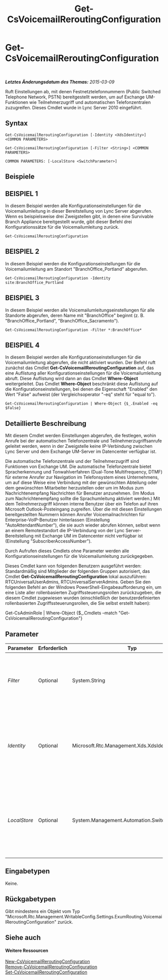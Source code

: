 ﻿---
title: Get-CsVoicemailReroutingConfiguration
TOCTitle: Get-CsVoicemailReroutingConfiguration
ms:assetid: 25e401eb-6a84-468f-b0eb-5b794f20b5bc
ms:mtpsurl: https://technet.microsoft.com/de-de/library/Gg425732(v=OCS.15)
ms:contentKeyID: 49293457
ms.date: 05/19/2016
mtps_version: v=OCS.15
ms.translationtype: HT
---

# Get-CsVoicemailReroutingConfiguration

 

_**Letztes Änderungsdatum des Themas:** 2015-03-09_

Ruft Einstellungen ab, mit denen Festnetztelefonnummern (Public Switched Telephone Network, PSTN) bereitgestellt werden, um auf Exchange UM-Funktionen wie Teilnehmerzugriff und automatischen Telefonzentralen zuzugreifen. Dieses Cmdlet wurde in Lync Server 2010 eingeführt.

## Syntax

    Get-CsVoicemailReroutingConfiguration [-Identity <XdsIdentity>] <COMMON PARAMETERS>

    Get-CsVoicemailReroutingConfiguration [-Filter <String>] <COMMON PARAMETERS>

    COMMON PARAMETERS: [-LocalStore <SwitchParameter>]

## Beispiele

## BEISPIEL 1

In diesem Beispiel werden alle Konfigurationseinstellungen für die Voicemailumleitung in dieser Bereitstellung von Lync Server abgerufen. Wenn es beispielsweise drei Zweigstellen gibt, in denen eine Survivable Branch Appliance bereitgestellt wurde, gibt dieser Befehl drei Konfigurationssätze für die Voicemailumleitung zurück.

    Get-CsVoicemailReroutingConfiguration

## BEISPIEL 2

In diesem Beispiel werden die Konfigurationseinstellungen für die Voicemailumleitung am Standort "BranchOffice\_Portland" abgerufen.

    Get-CsVoicemailReroutingConfiguration -Identity site:BranchOffice_Portland

## BEISPIEL 3

In diesem Beispiel werden alle Voicemailumleitungseinstellungen für alle Standorte abgerufen, deren Name mit "BranchOffice" beginnt (z. B. "BranchOffice\_Portland", "BranchOffice\_Sacramento").

    Get-CsVoicemailReroutingConfiguration -Filter *:BranchOffice*

## BEISPIEL 4

In diesem Beispiel werden alle Konfigurationseinstellungen für die Voicemailumleitung abgerufen, die nicht aktiviert wurden. Der Befehl ruft zunächst das Cmdlet **Get-CsVoicemailReroutingConfiguration** auf, das eine Auflistung aller Konfigurationseinstellungen für die Voicemailumleitung abruft. Diese Auflistung wird dann an das Cmdlet **Where-Object** weitergeleitet. Das Cmdlet **Where-Object** beschränkt diese Auflistung auf die Konfigurationseinstellungen, bei denen die Eigenschaft "Enabled" den Wert "False" aufweist (der Vergleichsoperator "-eq" steht für "equal to").

    Get-CsVoicemailReroutingConfiguration | Where-Object {$_.Enabled -eq $False}

## Detaillierte Beschreibung

Mit diesem Cmdlet werden Einstellungen abgerufen, die festlegen, wohin Anrufe bei der automatischen Telefonzentrale und Teilnehmerzugriffsanrufe geleitet werden, wenn in der Zweigstelle keine IP-Verbindung zwischen Lync Server und dem Exchange UM-Server im Datencenter verfügbar ist.

Die automatische Telefonzentrale und der Teilnehmerzugriff sind Funktionen von Exchange UM. Die automatische Telefonzentrale bietet Spracherkennung und Tonwahlverfahren (Dual-Tone Multifrequency, DTMF) für externe Anrufer zur Navigation im Telefonsystem eines Unternehmens, um auf diese Weise eine Verbindung mit der gewünschten Abteilung oder dem gewünschten Mitarbeiter herzustellen oder um im Modus zum Nachrichtenempfang Nachrichten für Benutzer anzunehmen. (Im Modus zum Nachrichtenempfang sollte die Sprachumleitung aktiviert werden.) Mit dem Teilnehmerzugriff können interne Benutzer über ein Telefon auf ihren Microsoft Outlook-Posteingang zugreifen. Über die mit diesen Einstellungen bereitgestellten Nummern können Anrufer Voicemailnachrichten für Enterprise-VoIP-Benutzer hinterlassen (Einstellung "AutoAttendantNumber"), die sie auch wieder abrufen können, selbst wenn an einem Remotestandort die IP-Verbindung von der Lync Server-Bereitstellung mit Exchange UM im Datencenter nicht verfügbar ist (Einstellung "SubscriberAccessNumber").

Durch Aufrufen dieses Cmdlets ohne Parameter werden alle Konfigurationseinstellungen für die Voicemailumleitung zurückgegeben.

Dieses Cmdlet kann von folgenden Benutzern ausgeführt werden: Standardmäßig sind Mitglieder der folgenden Gruppen autorisiert, das Cmdlet **Get-CsVoicemailReroutingConfiguration** lokal auszuführen: RTCUniversalUserAdmins, RTCUniversalServerAdmins. Geben Sie den folgenden Befehl an der Windows PowerShell-Eingabeaufforderung ein, um eine Liste aller rollenbasierten Zugriffssteuerungsrollen zurückzugeben, die diesem Cmdlet zugewiesen wurden (einschließlich der benutzerdefinierten rollenbasierten Zugriffssteuerungsrollen, die Sie selbst erstellt haben):

Get-CsAdminRole | Where-Object {$\_.Cmdlets –match "Get-CsVoicemailReroutingConfiguration"}

## Parameter


<table>
<colgroup>
<col style="width: 25%" />
<col style="width: 25%" />
<col style="width: 25%" />
<col style="width: 25%" />
</colgroup>
<thead>
<tr class="header">
<th>Parameter</th>
<th>Erforderlich</th>
<th>Typ</th>
<th>Beschreibung</th>
</tr>
</thead>
<tbody>
<tr class="odd">
<td><p><em>Filter</em></p></td>
<td><p>Optional</p></td>
<td><p>System.String</p></td>
<td><p>Mit dem Parameter &quot;Filter&quot; können Sie Konfigurationseinstellungen für einen bestimmten Standortsatz anhand eines Platzhalterabgleichs abrufen.</p></td>
</tr>
<tr class="even">
<td><p><em>Identity</em></p></td>
<td><p>Optional</p></td>
<td><p>Microsoft.Rtc.Management.Xds.XdsIdentity</p></td>
<td><p>Die eindeutige ID der Konfiguration, die abgerufen werden soll. Der Identitätswert dieses Cmdlets lautet entweder &quot;Global&quot; oder &quot;Site:&lt;Standortname&gt;&quot;, wobei &lt;Standortname&gt; der Name des Standorts ist, für den die Einstellungen gelten.</p></td>
</tr>
<tr class="odd">
<td><p><em>LocalStore</em></p></td>
<td><p>Optional</p></td>
<td><p>System.Management.Automation.SwitchParameter</p></td>
<td><p>Ruft die Daten zur Voicemail-Umleitungskonfiguration aus dem lokalen Replikat des zentralen Verwaltungsspeicher ab, statt die Daten aus dem zentralen Verwaltungsspeicher selbst abzurufen.</p></td>
</tr>
</tbody>
</table>


## Eingabetypen

Keine.

## Rückgabetypen

Gibt mindestens ein Objekt vom Typ "Microsoft.Rtc.Management.WritableConfig.Settings.ExumRouting.VoicemailReroutingConfiguration" zurück.

## Siehe auch

#### Weitere Ressourcen

[New-CsVoicemailReroutingConfiguration](new-csvoicemailreroutingconfiguration.md)  
[Remove-CsVoicemailReroutingConfiguration](remove-csvoicemailreroutingconfiguration.md)  
[Set-CsVoicemailReroutingConfiguration](set-csvoicemailreroutingconfiguration.md)

